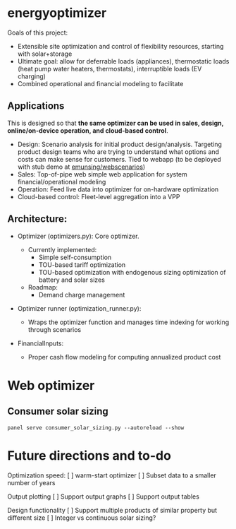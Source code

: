 # energyoptimizer

Goals of this project:
- Extensible site optimization and control of flexibility resources, starting with solar+storage 
- Ultimate goal: allow for deferrable loads (appliances), thermostatic loads (heat pump water heaters, thermostats), interruptible loads (EV charging)
- Combined operational and financial modeling to facilitate

## Applications
This is designed so that **the same optimizer can be used in sales, design, online/on-device operation, and cloud-based control**. 
- Design: Scenario analysis for initial product design/analysis.  Targeting product design teams who are trying to understand what options and costs can make sense for customers.  Tied to webapp (to be deployed with stub demo at [emunsing/webscenarios](https://github.com/emunsing/webscenarios))
- Sales: Top-of-pipe web simple web application for system financial/operational modeling
- Operation: Feed live data into optimizer for on-hardware optimization
- Cloud-based control: Fleet-level aggregation into a VPP


## Architecture:
- Optimizer (optimizers.py): Core optimizer.
  - Currently implemented:
    - Simple self-consumption
    - TOU-based tariff optimization
    - TOU-based optimization with endogenous sizing optimization of battery and solar sizes
  - Roadmap:
    - Demand charge management

- Optimizer runner (optimization_runner.py):
  - Wraps the optimizer function and manages time indexing for working through scenarios

- FinancialInputs:
  - Proper cash flow modeling for computing annualized product cost


# Web optimizer


## Consumer solar sizing
`panel serve consumer_solar_sizing.py --autoreload --show`


# Future directions and to-do

Optimization speed: 
[ ] warm-start optimizer
[ ] Subset data to a smaller number of years

Output plotting
[ ] Support output graphs
[ ] Support output tables

Design functionality
[ ] Support multiple products of similar property but different size
[ ] Integer vs continuous solar sizing?
